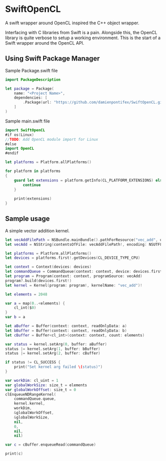 # SwiftOpenCL

A swift wrapper around OpenCL inspired the C++ object wrapper.

Interfacing with C libraries from Swift is a pain. Alongside this, the OpenCL library is quite verbose to setup a working environment. This is the start of a Swift wrapper around the OpenCL API.

## Using Swift Package Manager

Sample Package.swift file

```swift
import PackageDescription

let package = Package(
	name: "<Project Name>",
    dependencies: [
        .Package(url: "https://github.com/damienpontifex/SwiftOpenCL.git", majorVersion: 0)
    ]
)
```

Sample main.swift file

```swift
import SwiftOpenCL
#if os(Linux)
//TODO: Add OpenCL module import for Linux
#else
import OpenCL
#endif

let platforms = Platform.allPlatforms()

for platform in platforms
{
    guard let extensions = platform.getInfo(CL_PLATFORM_EXTENSIONS) else {
        continue
    }
    
    print(extensions)
}
```

## Sample usage

A simple vector addition kernel.

```swift
let vecAddFilePath = NSBundle.mainBundle().pathForResource("vec_add", ofType: "cl")
let vecAdd = NSString(contentsOfFile: vecAddFilePath!, encoding: NSUTF8StringEncoding, error: nil) as! String

let platforms = Platform.allPlatforms()
let devices = platforms.first!.getDevices(CL_DEVICE_TYPE_CPU)

let context = Context(devices: devices)
let commandQueue = CommandQueue(context: context, device: devices.first!)
let program = Program(context: context, programSource: vecAdd)
program?.build(devices.first!)
let kernel = Kernel(program: program!, kernelName: "vec_add")!

let elements = 2048

var a = map(0..<elements) {
	cl_int($0)
}
var b = a

let aBuffer = Buffer(context: context, readOnlyData: a)
let bBuffer = Buffer(context: context, readOnlyData: b)
let cBuffer = Buffer<cl_int>(context: context, count: elements)

var status = kernel.setArg(0, buffer: aBuffer)
status |= kernel.setArg(1, buffer: bBuffer)
status |= kernel.setArg(2, buffer: cBuffer)

if status != CL_SUCCESS {
	print("Set kernel arg failed \(status)")
}

var workDim: cl_uint = 1
var globalWorkSize: size_t = elements
var globalWorkOffset: size_t = 0
clEnqueueNDRangeKernel(
	commandQueue.queue,
	kernel.kernel,
	workDim,
	&globalWorkOffset,
	&globalWorkSize,
	nil,
	0,
	nil,
	nil)

var c = cBuffer.enqueueRead(commandQueue)

print(c)
```
